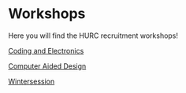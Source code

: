 # Workshops

Here you will find the HURC recruitment workshops!

[Coding and Electronics](coding_and_electronics.md)  

[Computer Aided Design](cad.md)

[Wintersession](Wintersession/workshop.md)
